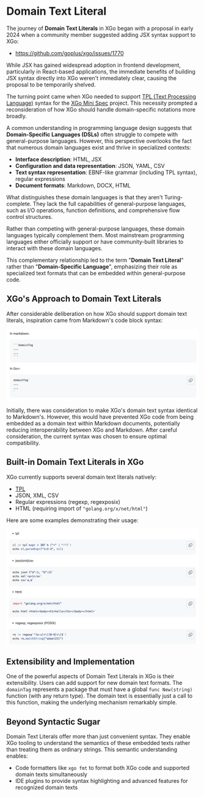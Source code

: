 Domain Text Literal
=====

The journey of **Domain Text Literals** in XGo began with a proposal in early 2024 when a community member suggested adding JSX syntax support to XGo:

* https://github.com/goplus/xgo/issues/1770

While JSX has gained widespread adoption in frontend development, particularly in React-based applications, the immediate benefits of building JSX syntax directly into XGo weren't immediately clear, causing the proposal to be temporarily shelved.

The turning point came when XGo needed to support [TPL (Text Processing Language)](../tpl/README.md) syntax for the [XGo Mini Spec](spec-mini.md) project. This necessity prompted a reconsideration of how XGo should handle domain-specific notations more broadly.

A common understanding in programming language design suggests that **Domain-Specific Languages (DSLs)** often struggle to compete with general-purpose languages. However, this perspective overlooks the fact that numerous domain languages exist and thrive in specialized contexts:

* **Interface description**: HTML, JSX
* **Configuration and data representation**: JSON, YAML, CSV
* **Text syntax representation**: EBNF-like grammar (including TPL syntax), regular expressions
* **Document formats**: Markdown, DOCX, HTML

What distinguishes these domain languages is that they aren't Turing-complete. They lack the full capabilities of general-purpose languages, such as I/O operations, function definitions, and comprehensive flow control structures.

Rather than competing with general-purpose languages, these domain languages typically complement them. Most mainstream programming languages either officially support or have community-built libraries to interact with these domain languages.

This complementary relationship led to the term "**Domain Text Literal**" rather than "**Domain-Specific Language**", emphasizing their role as specialized text formats that can be embedded within general-purpose code.

## XGo's Approach to Domain Text Literals

After considerable deliberation on how XGo should support domain text literals, inspiration came from Markdown's code block syntax:

<img src=images/dtl/image-1.png width=960>

Initially, there was consideration to make XGo's domain text syntax identical to Markdown's. However, this would have prevented XGo code from being embedded as a domain text within Markdown documents, potentially reducing interoperability between XGo and Markdown. After careful consideration, the current syntax was chosen to ensure optimal compatibility.

## Built-in Domain Text Literals in XGo

XGo currently supports several domain text literals natively:

* [TPL](../tpl/README.md)
* JSON, XML, CSV
* Regular expressions (regexp, regexposix)
* HTML (requiring import of `"golang.org/x/net/html"`)

Here are some examples demonstrating their usage:

<img src=images/dtl/image-2.png width=960>

## Extensibility and Implementation

One of the powerful aspects of Domain Text Literals in XGo is their extensibility. Users can add support for new domain text formats. The `domainTag` represents a package that must have a global `func New(string)` function (with any return type). The domain text is essentially just a call to this function, making the underlying mechanism remarkably simple.

## Beyond Syntactic Sugar

Domain Text Literals offer more than just convenient syntax. They enable XGo tooling to understand the semantics of these embedded texts rather than treating them as ordinary strings. This semantic understanding enables:

* Code formatters like `xgo fmt` to format both XGo code and supported domain texts simultaneously
* IDE plugins to provide syntax highlighting and advanced features for recognized domain texts
